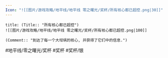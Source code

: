 ```yaml
---
Icon: "![[图片/游戏攻略/地平线/地平线 零之曙光/奖杯/所有核心都已超控.png|30]]"
---
```

```ad-common-silver-trophy
title: (Title:: "所有核心都已超控")
![[图片/游戏攻略/地平线/地平线 零之曙光/奖杯/所有核心都已超控.png|100]]

(Comment:: "到达了每一个大坩埚的核心, 并获得了它们中的信息.")
```

#地平线/零之曙光/奖杯 #奖杯 #奖杯/银
